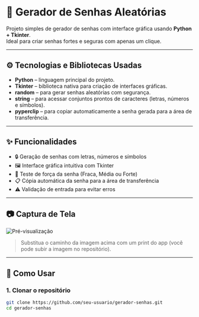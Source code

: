 # 🔐 Gerador de Senhas Aleatórias

Projeto simples de gerador de senhas com interface gráfica usando **Python + Tkinter**.  
Ideal para criar senhas fortes e seguras com apenas um clique.

---

## ⚙️ Tecnologias e Bibliotecas Usadas

- **Python** – linguagem principal do projeto.
- **Tkinter** – biblioteca nativa para criação de interfaces gráficas.
- **random** – para gerar senhas aleatórias com segurança.
- **string** – para acessar conjuntos prontos de caracteres (letras, números e símbolos).
- **pyperclip** – para copiar automaticamente a senha gerada para a área de transferência.

---

## ✨ Funcionalidades

- 🔒 Geração de senhas com letras, números e símbolos
- 🖼️ Interface gráfica intuitiva com Tkinter
- 🧠 Teste de força da senha (Fraca, Média ou Forte)
- 📋 Cópia automática da senha para a área de transferência
- ⚠️ Validação de entrada para evitar erros

---

## 📷 Captura de Tela

![Pré-visualização](caminho/para/imagem.png)

> Substitua o caminho da imagem acima com um print do app (você pode subir a imagem no repositório).

---

## 🚀 Como Usar

### 1. Clonar o repositório

```bash
git clone https://github.com/seu-usuario/gerador-senhas.git
cd gerador-senhas



